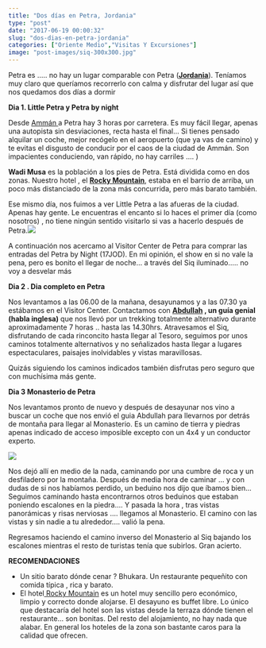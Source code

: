 ```yaml
---
title: "Dos días en Petra, Jordania"
type: "post"
date: "2017-06-19 00:00:32"
slug: "dos-dias-en-petra-jordania"
categories: ["Oriente Medio","Visitas Y Excursiones"]
image: "post-images/siq-300x300.jpg"
---
```


Petra es ..... no hay un lugar comparable con Petra (**[Jordania](http://www.missviajes.com/ruta-por-jordania-en-coche-de-alquiler/)**). Teníamos muy claro que queríamos recorrerlo con calma y disfrutar del lugar así que nos quedamos dos días a dormir



**Dia 1. Little Petra y Petra by night** 

Desde [Ammán ](http://www.missviajes.com/un-dia-en-amman-que-ver-y-donde-comer/)a Petra hay 3 horas por carretera. Es muy fácil llegar, apenas una autopista sin desviaciones, recta hasta el final... Si tienes pensado alquilar un coche, mejor recógelo en el aeropuerto (que ya vas de camino) y te evitas el disgusto de conducir por el caos de la ciudad de Ammán. Son impacientes conduciendo, van rápido, no hay carriles .... )



**Wadi Musa** es la población a los pies de Petra. Está dividida como en dos zonas. Nuestro hotel , el **[Rocky Mountain](http://www.booking.com/hotel/jo/rocky-mountain.html?aid=1294466&no_rooms=1&group_adults=1)**, estaba en el barrio de arriba, un poco más distanciado de la zona más concurrida, pero más barato también.

Ese mismo día, nos fuimos a ver Little Petra a las afueras de la ciudad. Apenas hay gente. Le encuentras el encanto si lo haces el primer día (como nosotros) , no tiene ningún sentido visitarlo si vas a hacerlo después de Petra.![](post-images/siq-300x300.jpg)

A continuación nos acercamo al Visitor Center de Petra para comprar las entradas del Petra by Night (17JOD). En mi opinión, el show en si no vale la pena, pero es bonito el llegar de noche... a través del Siq iluminado..... no voy a desvelar más



**Dia 2 . Dia completo en Petra** 

Nos levantamos a las 06.00 de la mañana, desayunamos y a las 07.30 ya estábamos en el Visitor Center. Contactamos con **[Abdullah](https://www.tripadvisor.es/Attraction_Review-g318895-d12250042-Reviews-Abdullah_Nawafleh_Private_Guide-Petra_Wadi_Musa_Ma_in_Governorate.html) , un guía genial (habla inglesa)** que nos llevó por un trekking totalmente alternativo durante aproximadamente 7 horas .. hasta las 14.30hrs. Atravesamos el Siq, disfrutando de cada rinconcito hasta llegar al Tesoro, seguimos por unos caminos totalmente alternativos y no señalizados hasta llegar a lugares espectaculares, paisajes inolvidables y vistas maravillosas.

 Quizás siguiendo los caminos indicados también disfrutas pero seguro que con muchísima más gente.





**Dia 3 Monasterio de Petra** 



Nos levantamos pronto de nuevo y después de desayunar nos vino a buscar un coche que nos envió el guia Abdullah para llevarnos por detrás de montaña para llegar al Monasterio. Es un camino de tierra y piedras apenas indicado de acceso imposible excepto con un 4x4 y un conductor experto.



![](post-images/IMG_03961-1-1024x227.jpg)



Nos dejó allí en medio de la nada, caminando por una cumbre de roca y un desfiladero por la montaña. Después de media hora de caminar ... y con dudas de si nos habíamos perdido, un beduino nos dijo que íbamos bien... Seguimos caminando hasta encontrarnos otros beduinos que estaban poniendo escalones en la piedra.... Y pasada la hora , tras vistas panorámicas y risas nerviosas .... llegamos al Monasterio. El camino con las vistas y sin nadie a tu alrededor.... valió la pena.



Regresamos haciendo el camino inverso del Monasterio al Siq bajando los escalones mientras el resto de turistas tenía que subirlos. Gran acierto.





**RECOMENDACIONES**

- Un sitio barato dónde cenar ? Bhukara. Un restaurante pequeñito con comida típica , rica y barato.
- El hotel[ Rocky Mountain](http://www.booking.com/hotel/jo/rocky-mountain.html?aid=1294466&no_rooms=1&group_adults=1) es un hotel muy sencillo pero económico, limpio y correcto donde alojarse. El desayuno es buffet libre. Lo único que destacaría del hotel son las vistas desde la terraza dónde tienen el restaurante... son bonitas. Del resto del alojamiento, no hay nada que alabar. En general los hoteles de la zona son bastante caros para la calidad que ofrecen.